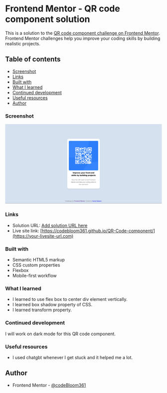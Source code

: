 # Frontend Mentor - QR code component solution

This is a solution to the [QR code component challenge on Frontend Mentor](https://www.frontendmentor.io/challenges/qr-code-component-iux_sIO_H). Frontend Mentor challenges help you improve your coding skills by building realistic projects. 

## Table of contents

  - [Screenshot](#screenshot)
  - [Links](#links)
  - [Built with](#built-with)
  - [What I learned](#what-i-learned)
  - [Continued development](#continued-development)
  - [Useful resources](#useful-resources)
- [Author](#author)

### Screenshot

![](Screenshot%202025-02-04%20194429.png)

### Links

- Solution URL: [Add solution URL here](https://your-solution-url.com)
- Live site link: [https://codebloom361.github.io/QR-Code-component/](https://your-livesite-url.com)

### Built with

- Semantic HTML5 markup
- CSS custom properties
- Flexbox
- Mobile-first workflow

### What I learned

- I learned to use flex box to center div element vertically. 
- I learned box shadow property of CSS.
- I learned transform property.
### Continued development

I will work on dark mode for this QR code component.

### Useful resources

- I used chatgbt whenever I get stuck and it helped me a lot.

## Author

- Frontend Mentor - [@codeBloom361](https://www.frontendmentor.io/profile/codeBloom361)
